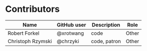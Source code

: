 # Contributors

Name | GitHub user | Description | Role
 --- | --- | --- | ---
Robert Forkel | @xrotwang | code | Other
Christoph Rzymski | @chrzyki | code, patron | Other
